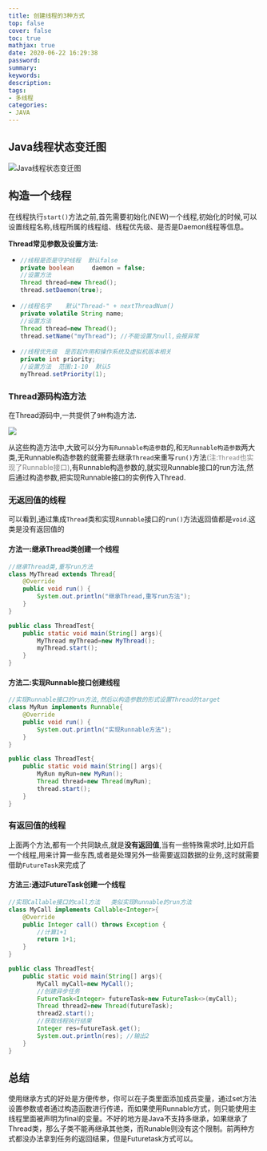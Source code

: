 ```yaml
---
title: 创建线程的3种方式
top: false
cover: false
toc: true
mathjax: true
date: 2020-06-22 16:29:38
password:
summary:
keywords:
description:
tags:
- 多线程
categories:
- JAVA
---
```




## Java线程状态变迁图

![Java线程状态变迁图](http://cdn.mjava.top/blog/20200602150941.jpeg)



## 构造一个线程

在线程执行`start()`方法之前,首先需要初始化(NEW)一个线程,初始化的时候,可以设置线程名称,线程所属的线程组、线程优先级、是否是Daemon线程等信息。

**Thread常见参数及设置方法:**

- ```java
  //线程是否是守护线程  默认false
  private boolean     daemon = false;
  //设置方法
  Thread thread=new Thread();
  thread.setDaemon(true);
  ```

- ```java
  //线程名字	默认"Thread-" + nextThreadNum()
  private volatile String name;
  //设置方法
  Thread thread=new Thread();
  thread.setName("myThread"); //不能设置为null,会报异常
  ```

- ```java
  //线程优先级  是否起作用和操作系统及虚拟机版本相关
  private int priority;																
  //设置方法  范围:1-10  默认5
  myThread.setPriority(1);
  ```

  

### Thread源码构造方法

在Thread源码中,一共提供了`9种`构造方法.

![](http://cdn.mjava.top/blog/20200602151437.png)

从这些构造方法中,大致可以分为`有Runnable构造参数`的,和`无Runnable构造参数`两大类,无Runnable构造参数的就需要去继承`Thread`来重写`run()`方法<font color=grey>(注:`Thread`也实现了Runnable接口)</font>,有Runnable构造参数的,就实现Runnable接口的run方法,然后通过构造参数,把实现Runnable接口的实例传入Thread.



### 无返回值的线程

可以看到,通过集成`Thread`类和实现`Runnable`接口的`run()`方法返回值都是`void`.这类是没有返回值的

#### 方法一:继承Thread类创建一个线程

```java
//继承Thread类,重写run方法
class MyThread extends Thread{
    @Override
    public void run() {
        System.out.println("继承Thread,重写run方法");
    }
}

public class ThreadTest{
    public static void main(String[] args){
        MyThread myThread=new MyThread();
        myThread.start();
    }
}
```



#### 方法二:实现Runnable接口创建线程

```java
//实现Runnable接口的run方法,然后以构造参数的形式设置Thread的target
class MyRun implements Runnable{
    @Override
    public void run() {
        System.out.println("实现Runnable方法");
    }
}

public class ThreadTest{
    public static void main(String[] args){
        MyRun myRun=new MyRun();
        Thread thread=new Thread(myRun);
        thread.start();
    }
}
```



### 有返回值的线程	

上面两个方法,都有一个共同缺点,就是**没有返回值**,当有一些特殊需求时,比如开启一个线程,用来计算一些东西,或者是处理另外一些需要返回数据的业务,这时就需要借助`FutureTask`来完成了

#### 方法三:通过FutureTask创建一个线程

```java
//实现Callable接口的call方法   类似实现Runnable的run方法
class MyCall implements Callable<Integer>{
    @Override
    public Integer call() throws Exception {
        //计算1+1
        return 1+1;
    }
}

public class ThreadTest{
    public static void main(String[] args){
        MyCall myCall=new MyCall();
        //创建异步任务
        FutureTask<Integer> futureTask=new FutureTask<>(myCall);
        Thread thread2=new Thread(futureTask);
        thread2.start();
        //获取线程执行结果
        Integer res=futureTask.get();
        System.out.println(res); //输出2
    }
}
```



## 总结

使用继承方式的好处是方便传参，你可以在子类里面添加成员变量，通过set方法设置参数或者通过构造函数进行传递，而如果使用Runnable方式，则只能使用主线程里面被声明为final的变量。不好的地方是Java不支持多继承，如果继承了Thread类，那么子类不能再继承其他类，而Runable则没有这个限制。前两种方式都没办法拿到任务的返回结果，但是Futuretask方式可以。